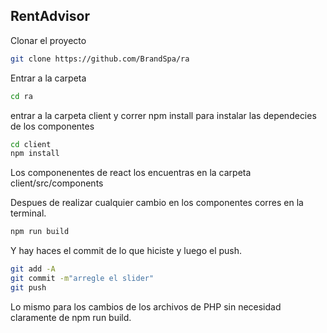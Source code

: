 ## RentAdvisor 

Clonar el proyecto

```bash
git clone https://github.com/BrandSpa/ra
```

Entrar a la carpeta

```bash
cd ra
```


entrar a la carpeta client y correr npm install para instalar las dependecies de los componentes

```bash
cd client
npm install
```

Los componenentes de react los encuentras en la carpeta client/src/components

Despues de realizar cualquier cambio en los componentes corres en la terminal.

```bash
npm run build
```

Y hay haces el commit de lo que hiciste y luego el push.

```bash
git add -A
git commit -m"arregle el slider"
git push
```

Lo mismo para los cambios de los archivos de PHP sin necesidad claramente de npm run build.

